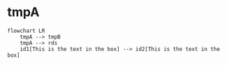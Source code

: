# tmpA

```mermaid
flowchart LR
    tmpA --> tmpB
    tmpA --> rds
    id1[This is the text in the box] --> id2[This is the text in the box]
```
